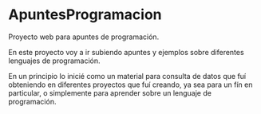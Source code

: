 # ApuntesProgramacion
Proyecto web para apuntes de programación. 

En este proyecto voy a ir subiendo apuntes y ejemplos sobre 
diferentes lenguajes de programación.

En un principio lo inicié como un material para consulta de 
datos que fuí obteniendo en diferentes proyectos que fuí
creando, ya sea para un fín en particular, o simplemente 
para aprender sobre un lenguaje de programación.

